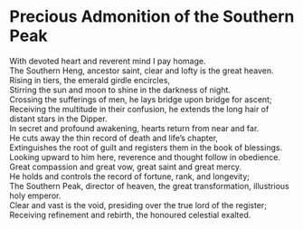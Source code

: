 # Precious Admonition of the Southern Peak

With devoted heart and reverent mind I pay homage.  
The Southern Heng, ancestor saint, clear and lofty is the great heaven.  
Rising in tiers, the emerald girdle encircles,  
Stirring the sun and moon to shine in the darkness of night.  
Crossing the sufferings of men, he lays bridge upon bridge for ascent;  
Receiving the multitude in their confusion, he extends the long hair of distant stars in the Dipper.  
In secret and profound awakening, hearts return from near and far.  
He cuts away the thin record of death and life’s chapter,  
Extinguishes the root of guilt and registers them in the book of blessings.  
Looking upward to him here, reverence and thought follow in obedience.  
Great compassion and great vow, great saint and great mercy.  
He holds and controls the record of fortune, rank, and longevity;  
The Southern Peak, director of heaven, the great transformation, illustrious holy emperor.  
Clear and vast is the void, presiding over the true lord of the register;  
Receiving refinement and rebirth, the honoured celestial exalted.

